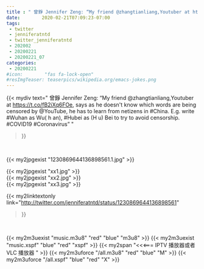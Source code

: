 ```yaml
---
title : " 曾錚 Jennifer Zeng: “My friend @zhangtianliang,Youtuber at https://t.co/fB2iXq6FOe, says as he doesn&#39;t know which words are being censored by @YouTube, he has to learn from netizens in #China. E.g. write #Wuhan as Wu(  h  an),  #Hubei as (H  u)  Bei to try to avoid censorship. #COVID19 #Coronavirus”  "
date:        2020-02-21T07:09:23-07:00
tags:
 - twitter
 - jenniferatntd
 - twitter_jenniferatntd
 - 202002
 - 20200221
 - 20200221_07
categories:
 - 20200221
#icon:        "fas fa-lock-open"
#resImgTeaser: teaserpics/wikipedia.org/emacs-jokes.png
---
```


{{< mydiv text=" 曾錚 Jennifer Zeng: “My friend @zhangtianliang,Youtuber at https://t.co/fB2iXq6FOe, says as he doesn&#39;t know which words are being censored by @YouTube, he has to learn from netizens in #China. E.g. write #Wuhan as Wu(  h  an),  #Hubei as (H  u)  Bei to try to avoid censorship. #COVID19 #Coronavirus”  "
>}}
<br>


 {{< my2jpgexist "1230869644136898561.1.jpg" >}}<br> 

{{< my2jpgexist "xx1.jpg" >}}<br>
{{< my2jpgexist "xx2.jpg" >}}<br>
{{< my2jpgexist "xx3.jpg" >}}<br>


{{< my2linktextonly link="http://twitter.com/jenniferatntd/status/1230869644136898561"
>}}


<br>

{{< my2m3uexist "music.m3u8" "red"  "blue" "m3u8" >}} {{< my2m3uexist "music.xspf" "blue" "red"  "xspf" >}} {{< my2span "<<<=== IPTV 播放器或者 VLC 播放器 " >}} {{< my2m3uforce "/all.m3u8" "red"  "blue" "M" >}} {{< my2m3uforce "/all.xspf" "blue" "red"  "X" >}} 
